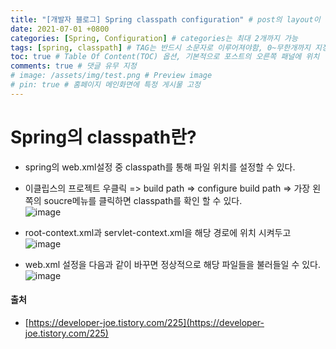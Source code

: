 ```yaml
---
title: "[개발자 블로그] Spring classpath configuration" # post의 layout이 기본적으로 post로 설정되어있어서 Front Matter에 따로 layout변수를 만들어 주지 않아도 됨
date: 2021-07-01 +0800
categories: [Spring, Configuration] # categories는 최대 2개까지 가능
tags: [spring, classpath] # TAG는 반드시 소문자로 이루어져야함, 0~무한개까지 지정 가능
toc: true # Table Of Content(TOC) 옵션, 기본적으로 포스트의 오른쪽 패널에 위치
comments: true # 댓글 유무 지정
# image: /assets/img/test.png # Preview image
# pin: true # 홈페이지 메인화면에 특정 게시물 고정
---
```


# Spring의 classpath란?

- spring의 web.xml설정 중 classpath를 통해 파일 위치를 설정할 수 있다.
- 이클립스의 프로젝트 우클릭 => build path => configure build path => 가장 왼쪽의 soucre메뉴를 클릭하면 classpath를 확인 할 수 있다.<br>
![image](https://user-images.githubusercontent.com/44339530/98516485-e619be00-22af-11eb-9634-2a5ad2ed26dd.png)<br>

- root-context.xml과 servlet-context.xml을 해당 경로에 위치 시켜두고<br>
![image](https://user-images.githubusercontent.com/44339530/98517388-31809c00-22b1-11eb-91dd-1ab3f3e4e85e.png)<br>

- web.xml 설정을 다음과 같이 바꾸면 정상적으로 해당 파일들을 불러들일 수 있다.<br>
![image](https://user-images.githubusercontent.com/44339530/98517509-5d9c1d00-22b1-11eb-89ce-63111457c9c6.png)<br>

#### 출처
- [https://developer-joe.tistory.com/225](https://developer-joe.tistory.com/225)